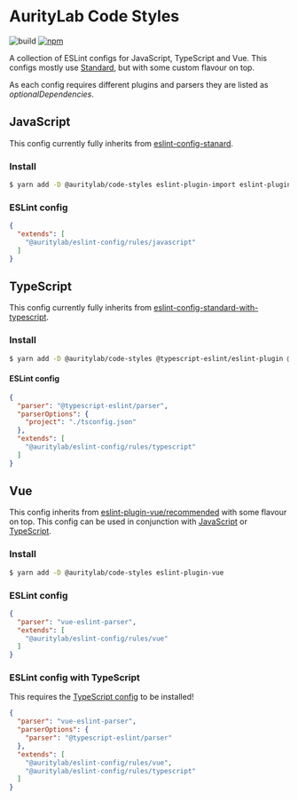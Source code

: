 # AurityLab Code Styles
![build](https://action-badges.now.sh/AurityLab/code-styles)
[![npm](https://img.shields.io/npm/v/@auritylab/eslint-config.svg)](https://www.npmjs.com/package/@auritylab/eslint-config)

A collection of ESLint configs for JavaScript, TypeScript and Vue. This configs mostly use [Standard](https://standardjs.com), but with some custom flavour on top.

As each config requires different plugins and parsers they are listed as *optionalDependencies*. 

## JavaScript
This config currently fully inherits from [eslint-config-stanard](https://github.com/standard/eslint-config-standard).

### Install
```bash
$ yarn add -D @auritylab/code-styles eslint-plugin-import eslint-plugin-node eslint-plugin-promise eslint-plugin-standard
```

### ESLint config
```json
{
  "extends": [
    "@auritylab/eslint-config/rules/javascript"
  ]
}
```

## TypeScript
This config currently fully inherits from [eslint-config-standard-with-typescript](https://github.com/mightyiam/eslint-config-standard-with-typescript).

### Install
```bash
$ yarn add -D @auritylab/code-styles @typescript-eslint/eslint-plugin @typescript-eslint/parser eslint-plugin-import eslint-plugin-node eslint-plugin-promise eslint-plugin-standard
```

#### ESLint config
```json
{
  "parser": "@typescript-eslint/parser",
  "parserOptions": {
    "project": "./tsconfig.json"
  },
  "extends": [
    "@auritylab/eslint-config/rules/typescript"
  ]
}
```


## Vue
This config inherits from [eslint-plugin-vue/recommended](https://github.com/vuejs/eslint-plugin-vue) with some flavour on top.
This config can be used in conjunction with [JavaScript](#javascript) or [TypeScript](#typescript).

### Install
```bash
$ yarn add -D @auritylab/code-styles eslint-plugin-vue
```


### ESLint config
```json
{
  "parser": "vue-eslint-parser",
  "extends": [
    "@auritylab/eslint-config/rules/vue"
  ]
}
```

### ESLint config with TypeScript
This requires the [TypeScript config](#typescript) to be installed!
```json
{
  "parser": "vue-eslint-parser",
  "parserOptions": {
    "parser": "@typescript-eslint/parser"
  },
  "extends": [
    "@auritylab/eslint-config/rules/vue",
    "@auritylab/eslint-config/rules/typescript"
  ]
}
```
